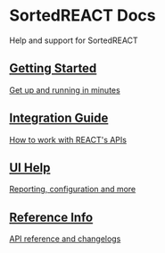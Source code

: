 <style type="text/css">
    .col-md-10 {
        width: 100%;
    }

    .sideaffix {
        display: none;
    }

    .subnav {
        display: none !important;
    }
</style>

<div class="header-container">
    <h1 id="big-header" class="text--underlined text--header"><span>SortedREACT </span><span>Docs</span></h1>
    <p class="text--center">
        Help and support for SortedREACT
    </p>
</div>
<div class="button-container">
    <a href="/react/help/getting-started.html">
        <div class="homepage-container">
            <h2>Getting Started</h2>
            <p>
                Get up and running in minutes
            </p>
        </div>
    </a>
    <a href="/react/help/integration-guide.html">
        <div class="homepage-container">
            <h2>Integration Guide</h2>
            <p>
                How to work with REACT's APIs
            </p>
        </div>
    </a>
    <a href="/react/help/ui-help.html">
        <div class="homepage-container">
            <h2>UI Help</h2>
            <p>
                Reporting, configuration and more
            </p>
        </div>
    </a>
    <a href="/react/help/reference-info.html">
        <div class="homepage-container">
            <h2>Reference Info</h2>
            <p>
                API reference and changelogs
            </p>
        </div>
    </a>
</div>
